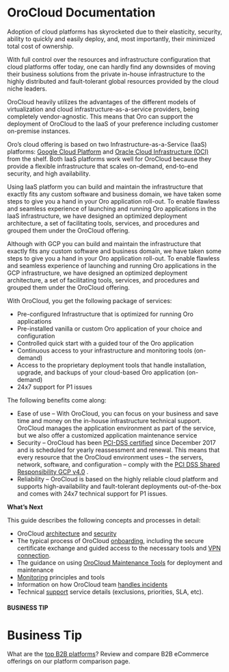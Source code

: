 <!-- meta: description = Guidance on the OroCloud onboarding process, maintenance tools, and technical support service -->

<a id="orocloud"></a>

# OroCloud Documentation

Adoption of cloud platforms has skyrocketed due to their elasticity, security, ability to quickly and easily deploy, and, most importantly, their minimized total cost of ownership.

With full control over the resources and infrastructure configuration that cloud platforms offer today, one can hardly find any downsides of moving their business solutions from the private in-house infrastructure to the highly distributed and fault-tolerant global resources provided by the cloud niche leaders.

OroCloud heavily utilizes the advantages of the different models of virtualization and cloud infrastructure-as-a-service providers, being completely vendor-agnostic. This means that Oro can support the deployment of OroCloud to the IaaS of your preference including customer on-premise instances.

Oro’s cloud offering is based on two Infrastructure-as-a-Service (IaaS) platforms: <a href="https://cloud.google.com/docs/" target="_blank">Google Cloud Platform</a> and <a href="https://docs.oracle.com/en-us/iaas/Content/home.htm" target="_blank">Oracle Cloud Infrastructure (OCI)</a> from the shelf. Both IaaS platforms work well for OroCloud because they provide a flexible infrastructure that scales on-demand, end-to-end security, and high availability.

Using IaaS platform you can build and maintain the infrastructure that exactly fits any custom software and business domain, we have taken some steps to give you a hand in your Oro application roll-out. To enable flawless and seamless experience of launching and running Oro applications in the IaaS infrastructure, we have designed an optimized deployment architecture, a set of facilitating tools, services, and procedures and grouped them under the OroCloud offering.

Although with GCP you can build and maintain the infrastructure that exactly fits any custom software and business domain, we have taken some steps to give you a hand in your Oro application roll-out. To enable flawless and seamless experience of launching and running Oro applications in the GCP infrastructure, we have designed an optimized deployment architecture, a set of facilitating tools, services, and procedures and grouped them under the OroCloud offering.

With OroCloud, you get the following package of services:

* Pre-configured Infrastructure that is optimized for running Oro applications
* Pre-installed vanilla or custom Oro application of your choice and configuration
* Controlled quick start with a guided tour of the Oro application
* Continuous access to your infrastructure and monitoring tools (on-demand)
* Access to the proprietary deployment tools that handle installation, upgrade, and backups of your cloud-based Oro application (on-demand)
* 24x7 support for P1 issues

The following benefits come along:

* Ease of use – With OroCloud, you can focus on your business and save time and money on the in-house infrastructure technical support. OroCloud manages the application environment as part of the service, but we also offer a customized application maintenance service
* Security – OroCloud has been <a href="https://cloud.google.com/security/compliance/pci-dss/" target="_blank">PCI-DSS certified</a> since December 2017 and is scheduled for yearly reassessment and renewal. This means that every resource that the OroCloud environment uses – the servers, network, software, and configuration – comply with the <a href="https://services.google.com/fh/files/misc/gcp_pci_dss_v4_responsibility_matrix.pdf" target="_blank">PCI DSS Shared Responsibility GCP v4.0</a> .
* Reliability – OroCloud is based on the highly reliable cloud platform and supports high-availability and fault-tolerant deployments out-of-the-box and comes with 24x7 technical support for P1 issues.

**What’s Next**

This guide describes the following concepts and processes in detail:

* OroCloud [architecture](architecture/index.md#cloud-architecture) and [security](security/index.md#cloud-security)
* The typical process of OroCloud [onboarding](onboarding/index.md#cloud-onboarding), including the secure certificate exchange and guided access to the necessary tools and [VPN connection](connect-vpn.md#cloud-connect-vpn).
* The guidance on using [OroCloud Maintenance Tools](maintenance/index.md#cloud-maintenance) for deployment and maintenance
* [Monitoring](monitoring.md#cloud-monitoring) principles and tools
* Information on how OroCloud team [handles incidents](monitoring.md#cloud-monitoring)
* Technical [support](support.md#cloud-support) service details (exclusions, priorities, SLA, etc).

#### BUSINESS TIP
# Business Tip

What are the <a href="https://oroinc.com/b2b-ecommerce/b2b-ecommerce-comparison" target="_blank">top B2B platforms</a>? Review and compare B2B eCommerce offerings on our platform comparison page.
